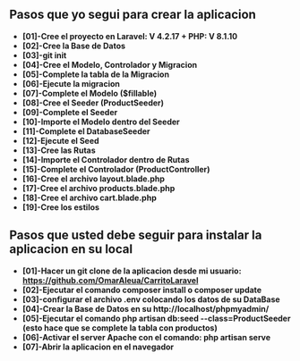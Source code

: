 

## Pasos que yo segui para crear la aplicacion

- **[01]-Cree el proyecto en Laravel: V 4.2.17 + PHP: V 8.1.10**
- **[02]-Cree la Base de Datos**
- **[03]-git init**
- **[04]-Cree el Modelo, Controlador y Migracion**
- **[05]-Complete la tabla de la Migracion**
- **[06]-Ejecute la migracion**
- **[07]-Complete el Modelo ($fillable)**
- **[08]-Cree el Seeder (ProductSeeder)**
- **[09]-Complete el Seeder**
- **[10]-Importe el Modelo dentro del Seeder**
- **[11]-Complete el DatabaseSeeder**
- **[12]-Ejecute el Seed**
- **[13]-Cree las Rutas**
- **[14]-Importe el Controlador dentro de Rutas**
- **[15]-Complete el Controlador (ProductController)**
- **[16]-Cree el archivo layout.blade.php**
- **[17]-Cree el archivo products.blade.php**
- **[18]-Cree el archivo cart.blade.php**
- **[19]-Cree los estilos**


## Pasos que usted debe seguir para instalar la aplicacion en su local

- **[01]-Hacer un git clone de la aplicacion desde mi usuario: https://github.com/OmarAleua/CarritoLaravel**
- **[02]-Ejecutar el comando composer install o composer update**
- **[03]-configurar el archivo .env colocando los datos de su DataBase**
- **[04]-Crear la Base de Datos en su http://localhost/phpmyadmin/**
- **[05]-Ejecutar el comando php artisan db:seed --class=ProductSeeder (esto hace que se complete la tabla con productos)**
- **[06]-Activar el server Apache con el comando: php artisan serve**
- **[07]-Abrir la aplicacion en el navegador**

